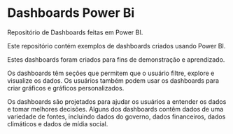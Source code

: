 # Dashboards Power Bi

Repositório de Dashboards feitas em Power BI.

Este repositório contém exemplos de dashboards criados usando Power BI.

Estes dashboards foram criados para fins de demonstração e aprendizado. 

Os dashboards têm seções que permitem que o usuário filtre, explore e visualize os dados. Os usuários também podem usar os dashboards para criar gráficos e gráficos personalizados.

Os dashboards são projetados para ajudar os usuários a entender os dados e tomar melhores decisões. Alguns dos dashboards contêm dados de uma variedade de fontes, incluindo dados do governo, dados financeiros, dados climáticos e dados de mídia social. 
